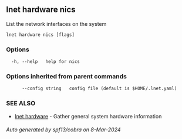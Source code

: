 ## lnet hardware nics

List the network interfaces on the system

```
lnet hardware nics [flags]
```

### Options

```
  -h, --help   help for nics
```

### Options inherited from parent commands

```
      --config string   config file (default is $HOME/.lnet.yaml)
```

### SEE ALSO

* [lnet hardware](lnet_hardware.md)	 - Gather general system hardware information

###### Auto generated by spf13/cobra on 8-Mar-2024
